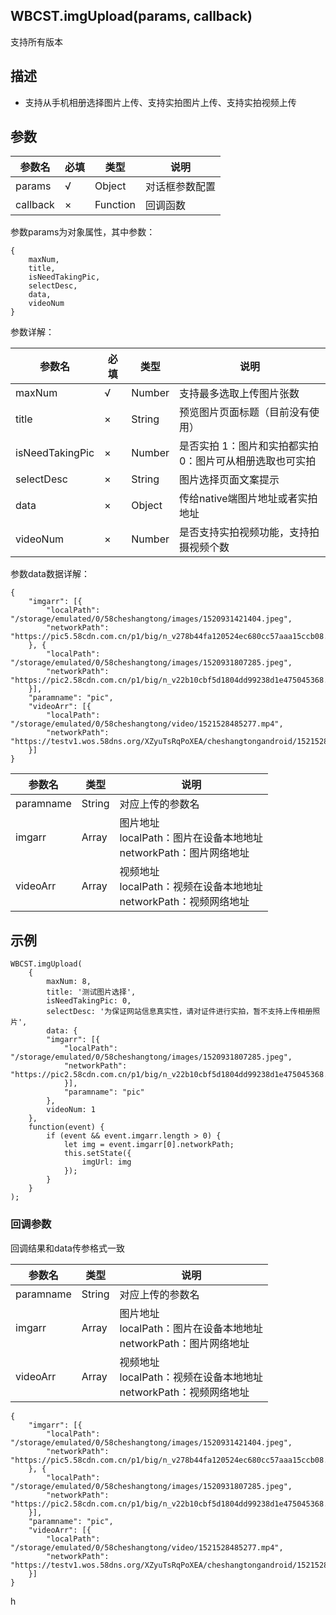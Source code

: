 ## WBCST.imgUpload(params, callback)

支持所有版本



## 描述

- 支持从手机相册选择图片上传、支持实拍图片上传、支持实拍视频上传



## 参数

| 参数名   | 必填 | 类型     | 说明           |
| -------- | ---- | -------- | -------------- |
| params   | √    | Object   | 对话框参数配置 |
| callback | ×    | Function | 回调函数       |

参数params为对象属性，其中参数：

```
{
    maxNum,
    title,
    isNeedTakingPic,
    selectDesc,
    data,
    videoNum
}
```

参数详解：

| 参数名          | 必填 | 类型   | 说明                                                         |
| --------------- | ---- | ------ | ------------------------------------------------------------ |
| maxNum          | √    | Number | 支持最多选取上传图片张数                                     |
| title           | ×    | String | 预览图片页面标题（目前没有使用）                             |
| isNeedTakingPic | ×    | Number | 是否实拍 1：图片和实拍都实拍<br />0：图片可从相册选取也可实拍 |
| selectDesc      | ×    | String | 图片选择页面文案提示                                         |
| data            | ×    | Object | 传给native端图片地址或者实拍地址                             |
| videoNum        | ×    | Number | 是否支持实拍视频功能，支持拍摄视频个数                       |

参数data数据详解：

```
{
    "imgarr": [{
        "localPath": "/storage/emulated/0/58cheshangtong/images/1520931421404.jpeg",
        "networkPath": "https://pic5.58cdn.com.cn/p1/big/n_v278b44fa120524ec680cc57aaa15ccb08.jpg"
    }, {
        "localPath": "/storage/emulated/0/58cheshangtong/images/1520931807285.jpeg",
        "networkPath": "https://pic2.58cdn.com.cn/p1/big/n_v22b10cbf5d1804dd99238d1e475045368.jpg"
    }],
    "paramname": "pic",
    "videoArr": [{
        "localPath": "/storage/emulated/0/58cheshangtong/video/1521528485277.mp4",
        "networkPath": "https://testv1.wos.58dns.org/XZyuTsRqPoXEA/cheshangtongandroid/1521528485277.mp4"
    }]
}
```



| 参数名    | 类型   | 说明                                                         |
| --------- | ------ | ------------------------------------------------------------ |
| paramname | String | 对应上传的参数名                                             |
| imgarr    | Array  | 图片地址<br />localPath：图片在设备本地地址<br />networkPath：图片网络地址 |
| videoArr  | Array  | 视频地址<br />localPath：视频在设备本地地址<br />networkPath：视频网络地址 |



## 示例

```
WBCST.imgUpload(
    {
        maxNum: 8,
        title: '测试图片选择',
        isNeedTakingPic: 0,
        selectDesc: '为保证网站信息真实性，请对证件进行实拍，暂不支持上传相册照片',
        data: {
        "imgarr": [{
            "localPath": "/storage/emulated/0/58cheshangtong/images/1520931807285.jpeg",
            "networkPath": 				"https://pic2.58cdn.com.cn/p1/big/n_v22b10cbf5d1804dd99238d1e475045368.jpg"
            }],
            "paramname": "pic"
		},
        videoNum: 1
    },
    function(event) {
        if (event && event.imgarr.length > 0) {
            let img = event.imgarr[0].networkPath;
            this.setState({
                imgUrl: img
            });
        }
    }
);
```



### 回调参数

回调结果和data传参格式一致

| 参数名    | 类型   | 说明                                                         |
| --------- | ------ | ------------------------------------------------------------ |
| paramname | String | 对应上传的参数名                                             |
| imgarr    | Array  | 图片地址<br />localPath：图片在设备本地地址<br />networkPath：图片网络地址 |
| videoArr  | Array  | 视频地址<br />localPath：视频在设备本地地址<br />networkPath：视频网络地址 |

```
{
    "imgarr": [{
        "localPath": "/storage/emulated/0/58cheshangtong/images/1520931421404.jpeg",
        "networkPath": "https://pic5.58cdn.com.cn/p1/big/n_v278b44fa120524ec680cc57aaa15ccb08.jpg"
    }, {
        "localPath": "/storage/emulated/0/58cheshangtong/images/1520931807285.jpeg",
        "networkPath": "https://pic2.58cdn.com.cn/p1/big/n_v22b10cbf5d1804dd99238d1e475045368.jpg"
    }],
    "paramname": "pic",
    "videoArr": [{
        "localPath": "/storage/emulated/0/58cheshangtong/video/1521528485277.mp4",
        "networkPath": "https://testv1.wos.58dns.org/XZyuTsRqPoXEA/cheshangtongandroid/1521528485277.mp4"
    }]
}
```

h